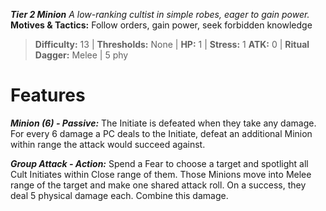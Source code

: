 ***Tier 2 Minion***
*A low-ranking cultist in simple robes, eager to gain power.*
**Motives & Tactics:** Follow orders, gain power, seek forbidden knowledge

> **Difficulty:** 13 | **Thresholds:** None | **HP:** 1 | **Stress:** 1
> **ATK:** 0 | **Ritual Dagger:** Melee | 5 phy

# Features

***Minion (6) - Passive:*** The Initiate is defeated when they take any damage. For every 6 damage a PC deals to the Initiate, defeat an additional Minion within range the attack would succeed against.

***Group Attack - Action:*** Spend a Fear to choose a target and spotlight all Cult Initiates within Close range of them. Those Minions move into Melee range of the target and make one shared attack roll. On a success, they deal 5 physical damage each. Combine this damage.
